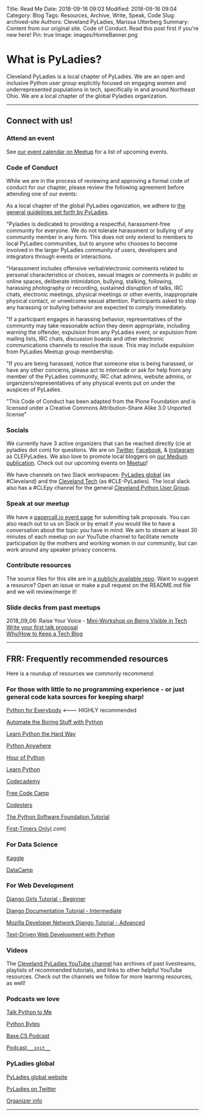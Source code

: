 Title: Read Me
Date: 2018-09-16 09:03
Modified: 2018-09-16 09:04
Category: Blog
Tags: Resources, Archive, Write, Speak, Code
Slug: archived-site
Authors: Cleveland PyLadies, Marissa Utterberg
Summary: Content from our original site. Code of Conduct. Read this post first if you're new here!
Pin: true
Image: images/HomeBanner.png

# What is PyLadies?

Cleveland PyLadies is a local chapter of PyLadies. We are an open and inclusive Python user group explicitly focused on engaging women and underrepresented populations in tech, specifically in and around Northeast Ohio. We are a local chapter of the global Pyladies organization.

---

## Connect with us!

### Attend an event

See [our event calendar on Meetup](http://meetu.ps/c/3VKlh/FXPfG/a) for a list of upcoming events.

### Code of Conduct

While we are in the process of reviewing and approving a formal code of conduct for our chapter, please review the following agreement before attending one of our events:

As a local chapter of the global PyLadies oganization, we adhere to [the general guidelines set forth by PyLadies](https://www.pyladies.com/CodeOfConduct/).

"Pyladies is dedicated to providing a respectful, harassment-free community for everyone. We do not tolerate harassment or bullying of any community member in any form. This does not only extend to members to local PyLadies communities, but to anyone who chooses to become involved in the larger PyLadies community of users, developers and integrators through events or interactions.

"Harassment includes offensive verbal/electronic comments related to personal characteristics or choices, sexual images or comments in public or online spaces, deliberate intimidation, bullying, stalking, following, harassing photography or recording, sustained disruption of talks, IRC chats, electronic meetings, physical meetings or other events, inappropriate physical contact, or unwelcome sexual attention. Participants asked to stop any harassing or bullying behavior are expected to comply immediately.

"If a participant engages in harassing behavior, representatives of the community may take reasonable action they deem appropriate, including warning the offender, expulsion from any PyLadies event, or expulsion from mailing lists, IRC chats, discussion boards and other electronic communications channels to resolve the issue. This may include expulsion from PyLadies Meetup group membership.

"If you are being harassed, notice that someone else is being harassed, or have any other concerns, please act to intercede or ask for help from any member of the PyLadies community, IRC chat admins, website admins, or organizers/representatives of any physical events put on under the auspices of PyLadies.

"This Code of Conduct has been adapted from the Plone Foundation and is licensed under a Creative Commons Attribution-Share Alike 3.0 Unported license"

### Socials

We currently have 3 active organizers that can be reached directly (cle at pyladies dot com) for questions. We are on [Twitter](https://www.twitter.com/CLEPyLadies/), [Facebook](https://www.facebook.com/clepyladies/), & [Instagram](https://www.instagram.com/CLEPyLadies/) as CLEPyLadies. We also love to promote local bloggers on [our Medium publication](https://medium.com/cleveland-pyladies/). Check out our upcoming events on [Meetup](https://www.meetup.com/CLE-PyLadies/)!

We have channels on two Slack workspaces: [PyLadies global](https://slackin.pyladies.com/) (as #Cleveland) and the [Cleveland Tech](https://cleveland-tech.slack.com/) (as #CLE-PyLadies). The local slack also has a #CLEpy channel for the general [Cleveland Python User Group](https://www.clepy.org/).

### Speak at our meetup

We have a [papercall.io event page](https://www.papercall.io/clepyladies) for submitting talk proposals. You can also reach out to us on Slack or by email if you would like to have a conversation about the topic you have in mind. We aim to stream at least 30 minutes of each meetup on our YouTube channel to facilitate remote participation by the mothers and working women in our community, but can work around any speaker privacy concerns.

### Contribute resources

The source files for this site are in [a publicly available repo](https://github.com/CLEPyLadies/pyladies-official). Want to suggest a resource? Open an issue or make a pull request on the README.md file and we will review/merge it!

### Slide decks from past meetups

2018_09_06: Raise Your Voice - [Mini-Workshop on Being Visible in Tech](http://meetu.ps/e/FLvfB/DxhG9/f)  
   [Write your first talk proposal](https://docs.google.com/presentation/d/19BdDbowE1Ec9bbDyD9LfhYsSUllm5qera-eH2APkk28/edit?usp=sharing)  
   [Why/How to Keep a Tech Blog](https://docs.google.com/presentation/d/1KPfsylMuSTvbIzJULoZCJS4rTpbm6M2rauXJAvdwrjk/edit?usp=sharing)

---
<div id='frequently-recommended-resources'>

## FRR: Frequently recommended resources

Here is a roundup of resources we commonly recommend:

### For those with little to no programming experience - or just general code kata sources for keeping sharp!

[Python for Everybody](https://www.py4e.com/lessons) <--- HIGHLY recommended

[Automate the Boring Stuff with Python](https://automatetheboringstuff.com/)

[Learn Python the Hard Way](https://learnpythonthehardway.org/)

[Python Anywhere](https://www.pythonanywhere.com/details/education)

[Hour of Python](https://hourofpython.com/)

[Learn Python](https://www.learnpython.org/)

[Codecademy](https://www.codecademy.com/learn/learn-python)

[Free Code Camp](https://guide.freecodecamp.org/python/python-resources/)

[Codesters](https://www.codesters.com/)

[The Python Software Foundation Tutorial](https://docs.python.org/3/tutorial/)

[First-Timers Only](https://www.firsttimersonly.com/)(.com)

### For Data Science

[Kaggle](https://www.kaggle.com)

[DataCamp](https://www.datacamp.com/tracks/skill)

### For Web Development

[Django Girls Tutorial - Beginner](https://tutorial.djangogirls.org/)

[Django Documentation Tutorial - Intermediate](https://docs.djangoproject.com/en/2.1/intro/tutorial01/)

[Mozilla Developer Network Django Tutorial - Advanced](https://developer.mozilla.org/en-US/docs/Learn/Server-side/Django/Tutorial_local_library_website)

[Test-Driven Web Development with Python](https://www.obeythetestinggoat.com/book/part1.harry.html)

### Videos

The [Cleveland PyLadies YouTube channel](https://www.youtube.com/channel/UCrX6AAcxXO_-8gitJWdjkuw?view_as=subscriber) has archives of past livestreams, playlists of recommended tutorials, and links to other helpful YouTube resources. Check out the channels we follow for more learning resources, as well!

### Podcasts we love

[Talk Python to Me](https://talkpython.fm/)

[Python Bytes](https://pythonbytes.fm/)

[Base.CS Podcast](https://www.codenewbie.org/basecs)

[Podcast.`__init__`](https://www.podcastinit.com/)
</div>

### PyLadies global

[PyLadies global website](https://www.pyladies.com/)

[PyLadies on Twitter](https://www.twitter.com/pyladies/)

[Organizer info](https://kit.pyladies.com/)

---
